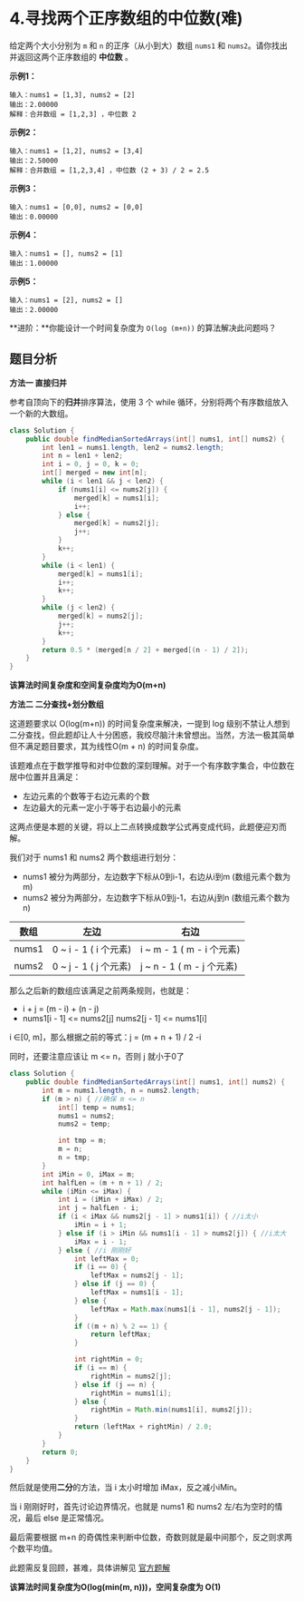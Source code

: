 # 4.寻找两个正序数组的中位数(难)

给定两个大小分别为 `m` 和 `n` 的正序（从小到大）数组 `nums1` 和 `nums2`。请你找出并返回这两个正序数组的 **中位数** 。

**示例1：**

```
输入：nums1 = [1,3], nums2 = [2]
输出：2.00000
解释：合并数组 = [1,2,3] ，中位数 2
```

**示例2：**

```
输入：nums1 = [1,2], nums2 = [3,4]
输出：2.50000
解释：合并数组 = [1,2,3,4] ，中位数 (2 + 3) / 2 = 2.5
```

**示例3：**

```
输入：nums1 = [0,0], nums2 = [0,0]
输出：0.00000
```

**示例4：**

```
输入：nums1 = [], nums2 = [1]
输出：1.00000
```

**示例5：**

```
输入：nums1 = [2], nums2 = []
输出：2.00000
```

**进阶：**你能设计一个时间复杂度为 `O(log (m+n))` 的算法解决此问题吗？

## 题目分析

**方法一 直接归并**

参考自顶向下的**归并**排序算法，使用 3 个 while 循环，分别将两个有序数组放入一个新的大数组。

```java
class Solution {
    public double findMedianSortedArrays(int[] nums1, int[] nums2) {
        int len1 = nums1.length, len2 = nums2.length;
        int n = len1 + len2;
        int i = 0, j = 0, k = 0;
        int[] merged = new int[n];
        while (i < len1 && j < len2) {
            if (nums1[i] <= nums2[j]) {
                merged[k] = nums1[i];
                i++;
            } else {
                merged[k] = nums2[j];
                j++;
            }
            k++;
        }
        while (i < len1) {
            merged[k] = nums1[i];
            i++;
            k++;
        }
        while (j < len2) {
            merged[k] = nums2[j];
            j++;
            k++;
        }
        return 0.5 * (merged[n / 2] + merged[(n - 1) / 2]);
    }
}
```

**该算法时间复杂度和空间复杂度均为O(m+n)**

**方法二 二分查找+划分数组**

这道题要求以 O(log(m+n)) 的时间复杂度来解决，一提到 log 级别不禁让人想到二分查找，但此题却让人十分困惑，我绞尽脑汁未曾想出。当然，方法一极其简单但不满足题目要求，其为线性O(m + n) 的时间复杂度。

该题难点在于数学推导和对中位数的深刻理解。对于一个有序数字集合，中位数在居中位置并且满足：

- 左边元素的个数等于右边元素的个数
- 左边最大的元素一定小于等于右边最小的元素

这两点便是本题的关键，将以上二点转换成数学公式再变成代码，此题便迎刃而解。

我们对于 nums1 和 nums2 两个数组进行划分：

- nums1 被分为两部分，左边数字下标从0到i-1，右边从i到m (数组元素个数为m)
- nums2 被分为两部分，左边数字下标从0到j-1，右边从j到n (数组元素个数为n)

| 数组  | 左边                  | 右边                      |
| ----- | --------------------- | ------------------------- |
| nums1 | 0 ~ i - 1 ( i 个元素) | i ~ m - 1 ( m - i 个元素) |
| nums2 | 0 ~ j - 1 ( j 个元素) | j ~ n - 1 ( m - j 个元素) |

那么之后新的数组应该满足之前两条规则，也就是：

- i + j = (m - i) + (n - j)
- nums1[i - 1] <= nums2[j]          nums2[j - 1] <= nums1[i]

i ∈[0, m]，那么根据之前的等式：j = (m + n + 1) / 2 -i

同时，还要注意应该让 m <= n，否则 j 就小于0了

```java
class Solution {
    public double findMedianSortedArrays(int[] nums1, int[] nums2) {
        int m = nums1.length, n = nums2.length;
        if (m > n) { //确保 m <= n
            int[] temp = nums1;
            nums1 = nums2;
            nums2 = temp;

            int tmp = m;
            m = n;
            n = tmp;
        }
        int iMin = 0, iMax = m;
        int halfLen = (m + n + 1) / 2;
        while (iMin <= iMax) {
            int i = (iMin + iMax) / 2;
            int j = halfLen - i;
            if (i < iMax && nums2[j - 1] > nums1[i]) { //i太小
                iMin = i + 1;
            } else if (i > iMin && nums1[i - 1] > nums2[j]) { //i太大
                iMax = i - 1;
            } else { //i 刚刚好
                int leftMax = 0;
                if (i == 0) {
                    leftMax = nums2[j - 1];
                } else if (j == 0) {
                    leftMax = nums1[i - 1];
                } else {
                    leftMax = Math.max(nums1[i - 1], nums2[j - 1]);
                }
                if ((m + n) % 2 == 1) {
                    return leftMax;
                }

                int rightMin = 0;
                if (i == m) {
                    rightMin = nums2[j];
                } else if (j == n) {
                    rightMin = nums1[i];
                } else {
                    rightMin = Math.min(nums1[i], nums2[j]);
                }
                return (leftMax + rightMin) / 2.0;
            }
        }
        return 0;
    }
}
```

然后就是使用**二分**的方法，当 i 太小时增加 iMax，反之减小iMin。

当 i 刚刚好时，首先讨论边界情况，也就是 nums1 和 nums2 左/右为空时的情况，最后 else 是正常情况。

最后需要根据 m+n 的奇偶性来判断中位数，奇数则就是最中间那个，反之则求两个数平均值。

此题需反复回顾，甚难，具体讲解见 [官方题解](https://leetcode.com/problems/median-of-two-sorted-arrays/solution/)

**该算法时间复杂度为O(log(min(m, n)))，空间复杂度为 O(1)**